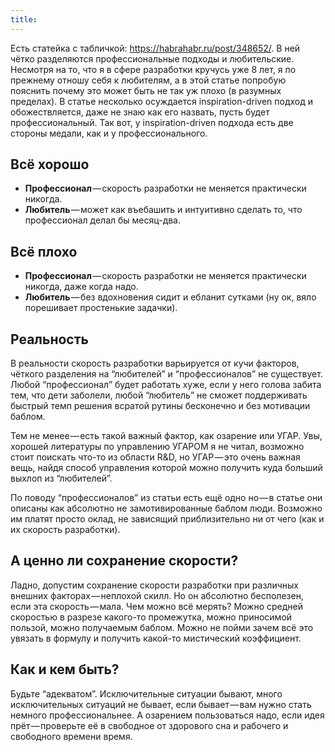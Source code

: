 ```yaml
---
title:
---
```


Есть статейка с табличкой: https://habrahabr.ru/post/348652/. В ней чётко разделяются профессиональные подходы и любительские. Несмотря на то, что я в сфере разработки кручусь уже 8 лет, я по прежнему отношу себя к любителям, а в этой статье попробую пояснить почему это может быть не так уж плохо (в разумных пределах). В статье несколько осуждается inspiration-driven подход и обожествляется, даже не знаю как его назвать, пусть будет профессиональный. Так вот, у inspiration-driven подхода есть две стороны медали, как и у профессионального.

## Всё хорошо

- **Профессионал** — скорость разработки не меняется практически никогда.
- **Любитель** — может как въебашить и интуитивно сделать то, что профессионал делал бы месяц-два.

## Всё плохо

- **Профессионал** — скорость разработки не меняется практически никогда, даже когда надо.
- **Любитель** — без вдохновения сидит и ебланит сутками (ну ок, вяло порешивает простенькие задачки).

## Реальность

В реальности скорость разработки варьируется от кучи факторов, чёткого разделения на “любителей” и “профессионалов” не существует. Любой “профессионал” будет работать хуже, если у него голова забита тем, что дети заболели, любой “любитель” не сможет поддерживать быстрый темп решения всратой рутины бесконечно и без мотивации баблом.

Тем не менее — есть такой важный фактор, как озарение или УГАР. Увы, хорошей литературы по управлению УГАРОМ я не читал, возможно стоит поискать что-то из области R&D, но УГАР — это очень важная вещь, найдя способ управления которой можно получить куда больший выхлоп из “любителей”.

По поводу “профессионалов” из статьи есть ещё одно но — в статье они описаны как абсолютно не замотивированные баблом люди. Возможно им платят просто оклад, не зависящий приблизительно ни от чего (как и их скорость разработки).

## А ценно ли сохранение скорости?

Ладно, допустим сохранение скорости разработки при различных внешних факторах — неплохой скилл. Но он абсолютно бесполезен, если эта скорость — мала. Чем можно всё мерять? Можно средней скоростью в разрезе какого-то промежутка, можно приносимой пользой, можно получаемым баблом. Можно не пойми зачем всё это увязать в формулу и получить какой-то мистический коэффициент.

## Как и кем быть?

Будьте “адекватом”. Исключительные ситуации бывают, много исключительных ситуаций не бывает, если бывает — вам нужно стать немного профессиональнее. А озарением пользоваться надо, если идея прёт — проверьте её в свободное от здорового сна и рабочего и свободного времени время.
